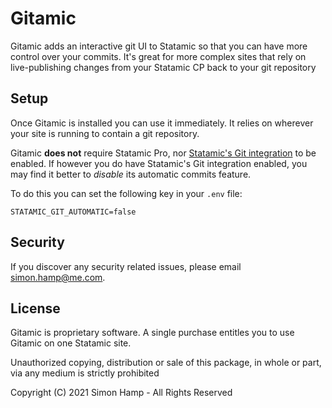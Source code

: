 # Gitamic
Gitamic adds an interactive git UI to Statamic so that you can have more control over your commits. It's great for more
complex sites that rely on live-publishing changes from your Statamic CP back to your git repository

## Setup
Once Gitamic is installed you can use it immediately. It relies on wherever your site is running to contain a git
repository.

Gitamic **does not** require Statamic Pro, nor [Statamic's Git integration](https://statamic.dev/git-integration) to be
enabled. If however you do have Statamic's Git integration enabled, you may find it better to *disable* its automatic
commits feature.

To do this you can set the following key in your `.env` file:

```
STATAMIC_GIT_AUTOMATIC=false
```

## Security
If you discover any security related issues, please email simon.hamp@me.com.

## License
Gitamic is proprietary software. A single purchase entitles you to use Gitamic on one Statamic site.

Unauthorized copying, distribution or sale of this package, in whole or part, via any medium is strictly prohibited

Copyright (C) 2021 Simon Hamp - All Rights Reserved
